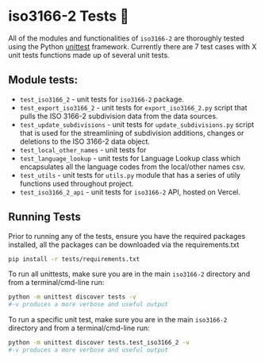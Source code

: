 # iso3166-2 Tests 🧪 <a name="TOP"></a>

All of the modules and functionalities of `iso3166-2` are thoroughly tested using the Python [unittest][unittest] framework. Currently there are 7 test cases with X unit tests functions made up of several unit tests.

## Module tests:

* `test_iso3166_2` - unit tests for `iso3166-2` package.
* `test_export_iso3166_2` - unit tests for `export_iso3166_2.py` script that pulls the ISO 3166-2 subdivision data from the data sources.
* `test_update_subdivisions` - unit tests for `update_subdivisions.py` script that is used for the streamlining of subdivision additions, changes or deletions to the ISO 3166-2 data object.
* `test_local_other_names` - unit tests for 
* `test_language_lookup` - unit tests for Language Lookup class which encapsulates all the language codes from the local/other names csv.
* `test_utils` - unit tests for `utils.py` module that has a series of utily functions used throughout project.
* `test_iso3166_2_api` - unit tests for `iso3166-2` API, hosted on Vercel.

## Running Tests

Prior to running any of the tests, ensure you have the required packages installed, all the packages can be downloaded via the requirements.txt
```bash
pip install -r tests/requirements.txt
```

To run all unittests, make sure you are in the main `iso3166-2` directory and from a terminal/cmd-line run:
```bash
python -m unittest discover tests -v
#-v produces a more verbose and useful output
```

To run a specific unit test, make sure you are in the main `iso3166-2` directory and from a terminal/cmd-line run:
```bash
python -m unittest discover tests.test_iso3166_2 -v
#-v produces a more verbose and useful output
```

[unittest]: https://docs.python.org/3/library/unittest.html